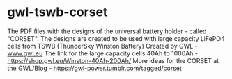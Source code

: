 # gwl-tswb-corset
The PDF files with the designs of the universal battery holder - called "CORSET". 
The designs are created to be used with large capacity LiFePO4 cells from TSWB (ThunderSky Winston Battery)
Created by GWL - www.gwl.eu 
The link for the large capacity cells 40Ah to 1000Ah - https://shop.gwl.eu/Winston-40Ah-200Ah/
More ideas for the CORSET at the GWL/Blog - https://gwl-power.tumblr.com/tagged/corset
